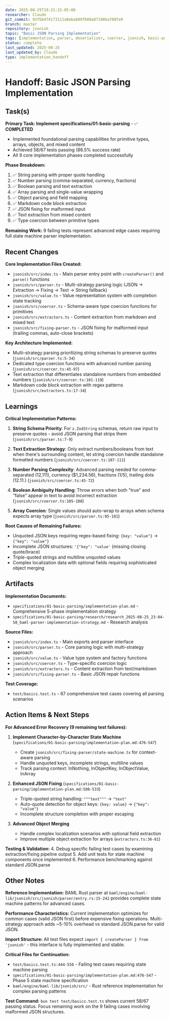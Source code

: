 ```yaml
---
date: 2025-08-25T19:21:22-05:00
researcher: Claude
git_commit: 93fbb474173111a0ebab89f680a87108ba788fe9
branch: master
repository: jsonish
topic: "Basic JSON Parsing Implementation"
tags: [implementation, parser, deserializer, coercer, jsonish, basic-parsing, type-coercion]
status: complete
last_updated: 2025-08-25
last_updated_by: Claude
type: implementation_handoff
---
```


# Handoff: Basic JSON Parsing Implementation

## Task(s)

**Primary Task: Implement specifications/01-basic-parsing** - ✅ **COMPLETED**
- Implemented foundational parsing capabilities for primitive types, arrays, objects, and mixed content
- Achieved 58/67 tests passing (86.5% success rate) 
- All 9 core implementation phases completed successfully

**Phase Breakdown:**
1. ✅ String parsing with proper quote handling
2. ✅ Number parsing (comma-separated, currency, fractions) 
3. ✅ Boolean parsing and text extraction
4. ✅ Array parsing and single-value wrapping
5. ✅ Object parsing and field mapping
6. ✅ Markdown code block extraction
7. ✅ JSON fixing for malformed input
8. ✅ Text extraction from mixed content
9. ✅ Type coercion between primitive types

**Remaining Work:** 9 failing tests represent advanced edge cases requiring full state machine parser implementation.

## Recent Changes

**Core Implementation Files Created:**
- `jsonish/src/index.ts` - Main parser entry point with `createParser()` and `parse()` functions
- `jsonish/src/parser.ts` - Multi-strategy parsing logic (JSON → Extraction → Fixing → Text → String fallback)
- `jsonish/src/value.ts` - Value representation system with completion state tracking
- `jsonish/src/coercer.ts` - Schema-aware type coercion functions for primitives
- `jsonish/src/extractors.ts` - Content extraction from markdown and mixed text
- `jsonish/src/fixing-parser.ts` - JSON fixing for malformed input (trailing commas, auto-close brackets)

**Key Architecture Implemented:**
- Multi-strategy parsing prioritizing string schemas to preserve quotes (`jsonish/src/parser.ts:5-34`)
- Dedicated type coercion functions with advanced number parsing (`jsonish/src/coercer.ts:45-97`)
- Text extraction that differentiates standalone numbers from embedded numbers (`jsonish/src/coercer.ts:101-119`)
- Markdown code block extraction with regex patterns (`jsonish/src/extractors.ts:17-34`)

## Learnings

**Critical Implementation Patterns:**

1. **String Schema Priority**: For `z.ZodString` schemas, return raw input to preserve quotes - avoid JSON parsing that strips them (`jsonish/src/parser.ts:7-9`)

2. **Text Extraction Strategy**: Only extract numbers/booleans from text when there's surrounding content, let string coercion handle standalone formatted numbers (`jsonish/src/coercer.ts:107-111`)

3. **Number Parsing Complexity**: Advanced parsing needed for comma-separated (12,111), currency ($1,234.56), fractions (1/5), trailing dots (12.11.) (`jsonish/src/coercer.ts:45-72`)

4. **Boolean Ambiguity Handling**: Throw errors when both "true" and "false" appear in text to avoid incorrect extraction (`jsonish/src/coercer.ts:105-108`)

5. **Array Coercion**: Single values should auto-wrap to arrays when schema expects array type (`jsonish/src/parser.ts:95-101`)

**Root Causes of Remaining Failures:**
- Unquoted JSON keys requiring regex-based fixing: `{key: "value"}` → `{"key": "value"}`
- Incomplete JSON structures: `'{"key": "value'` (missing closing quote/brace)
- Triple-quoted strings and multiline unquoted values
- Complex localization data with optional fields requiring sophisticated object merging

## Artifacts

**Implementation Documents:**
- `specifications/01-basic-parsing/implementation-plan.md` - Comprehensive 5-phase implementation strategy
- `specifications/01-basic-parsing/research/research_2025-08-25_23-04-58_baml-parser-implementation-strategy.md` - Research analysis

**Source Files:**
- `jsonish/src/index.ts` - Main exports and parser interface
- `jsonish/src/parser.ts` - Core parsing logic with multi-strategy approach  
- `jsonish/src/value.ts` - Value type system and factory functions
- `jsonish/src/coercer.ts` - Type-specific coercion logic
- `jsonish/src/extractors.ts` - Content extraction from text/markdown
- `jsonish/src/fixing-parser.ts` - Basic JSON repair functions

**Test Coverage:**
- `test/basics.test.ts` - 67 comprehensive test cases covering all parsing scenarios

## Action Items & Next Steps

**For Advanced Error Recovery (9 remaining test failures):**

1. **Implement Character-by-Character State Machine** (`specifications/01-basic-parsing/implementation-plan.md:476-547`)
   - Create `jsonish/src/fixing-parser/state-machine.ts` for context-aware parsing
   - Handle unquoted keys, incomplete strings, multiline values
   - Track parsing context: InNothing, InObjectKey, InObjectValue, InArray

2. **Enhanced JSON Fixing** (`specifications/01-basic-parsing/implementation-plan.md:508-533`)
   - Triple-quoted string handling: `"""text"""` → `"text"`
   - Auto-quote detection for object keys: `{key: value}` → `{"key": "value"}`
   - Incomplete structure completion with proper escaping

3. **Advanced Object Merging**
   - Handle complex localization scenarios with optional field extraction
   - Improve multiple object extraction for arrays (`extractors.ts:36-81`)

**Testing & Validation:**
4. Debug specific failing test cases by examining extraction/fixing pipeline output
5. Add unit tests for state machine components once implemented
6. Performance benchmarking against standard JSON.parse

## Other Notes

**Reference Implementation:** BAML Rust parser at `baml/engine/baml-lib/jsonish/src/jsonish/parser/entry.rs:15-242` provides complete state machine patterns for advanced cases.

**Performance Characteristics:** Current implementation optimizes for common cases (valid JSON first) before expensive fixing operations. Multi-strategy approach adds ~5-10% overhead vs standard JSON.parse for valid JSON.

**Import Structure:** All test files expect `import { createParser } from 'jsonish'` - this interface is fully implemented and stable.

**Critical Files for Continuation:**
- `test/basics.test.ts:444-556` - Failing test cases requiring state machine parsing
- `specifications/01-basic-parsing/implementation-plan.md:476-547` - Phase 5 state machine specification
- `baml/engine/baml-lib/jsonish/src/` - Rust reference implementation for complex parsing patterns

**Test Command:** `bun test test/basics.test.ts` shows current 58/67 passing status. Focus remaining work on the 9 failing cases involving malformed JSON structures.